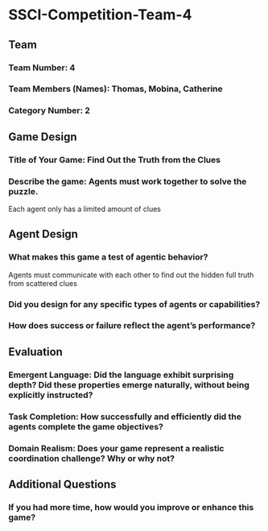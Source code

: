 # SSCI-Competition-Team-4

## Team

### Team Number: 4
### Team Members (Names): Thomas, Mobina, Catherine
### Category Number: 2

## Game Design

### Title of Your Game: Find Out the Truth from the Clues
### Describe the game: Agents must work together to solve the puzzle. 
Each agent only has a limited amount of clues

## Agent Design

### What makes this game a test of agentic behavior? 
Agents must communicate with each other to find out the hidden full truth from scattered clues
### Did you design for any specific types of agents or capabilities?
### How does success or failure reflect the agent’s performance?

## Evaluation

### Emergent Language: Did the language exhibit surprising depth? Did these properties emerge naturally, without being explicitly instructed?
### Task Completion: How successfully and efficiently did the agents complete the game objectives?
### Domain Realism: Does your game represent a realistic coordination challenge? Why or why not?

## Additional Questions

### If you had more time, how would you improve or enhance this game?
